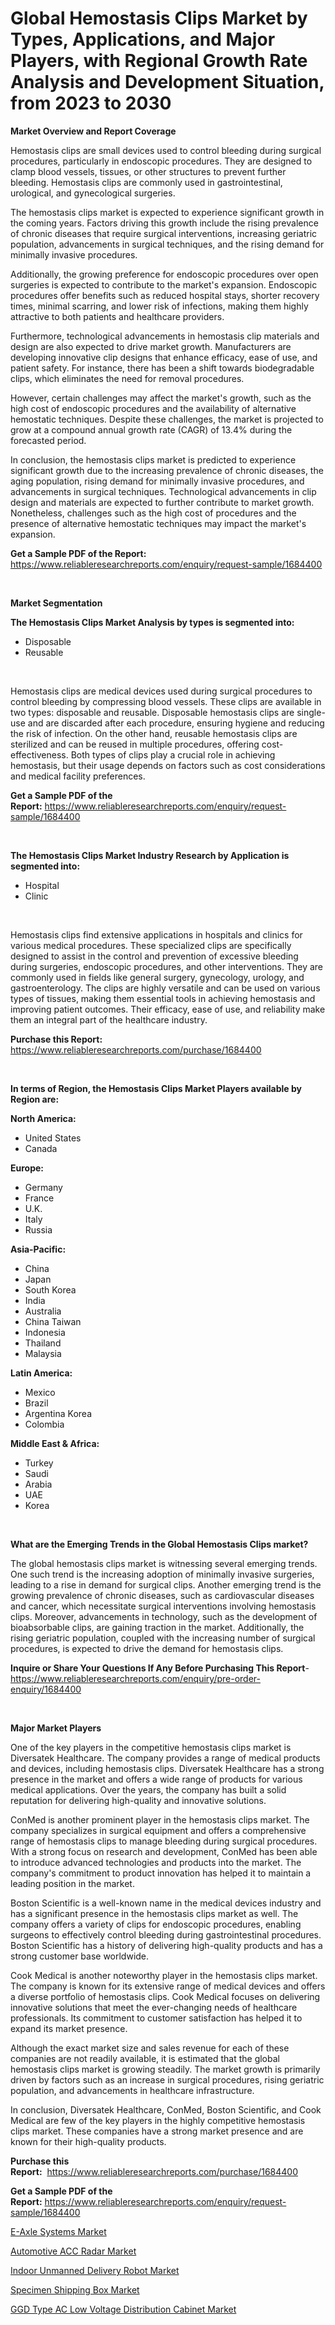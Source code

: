 <p><h1>Global Hemostasis Clips Market by Types, Applications, and Major Players, with Regional Growth Rate Analysis and Development Situation, from 2023 to 2030</h1></p><p><strong>Market Overview and Report Coverage</strong></p>
<p><p>Hemostasis clips are small devices used to control bleeding during surgical procedures, particularly in endoscopic procedures. They are designed to clamp blood vessels, tissues, or other structures to prevent further bleeding. Hemostasis clips are commonly used in gastrointestinal, urological, and gynecological surgeries.</p><p>The hemostasis clips market is expected to experience significant growth in the coming years. Factors driving this growth include the rising prevalence of chronic diseases that require surgical interventions, increasing geriatric population, advancements in surgical techniques, and the rising demand for minimally invasive procedures.</p><p>Additionally, the growing preference for endoscopic procedures over open surgeries is expected to contribute to the market's expansion. Endoscopic procedures offer benefits such as reduced hospital stays, shorter recovery times, minimal scarring, and lower risk of infections, making them highly attractive to both patients and healthcare providers.</p><p>Furthermore, technological advancements in hemostasis clip materials and design are also expected to drive market growth. Manufacturers are developing innovative clip designs that enhance efficacy, ease of use, and patient safety. For instance, there has been a shift towards biodegradable clips, which eliminates the need for removal procedures.</p><p>However, certain challenges may affect the market's growth, such as the high cost of endoscopic procedures and the availability of alternative hemostatic techniques. Despite these challenges, the market is projected to grow at a compound annual growth rate (CAGR) of 13.4% during the forecasted period.</p><p>In conclusion, the hemostasis clips market is predicted to experience significant growth due to the increasing prevalence of chronic diseases, the aging population, rising demand for minimally invasive procedures, and advancements in surgical techniques. Technological advancements in clip design and materials are expected to further contribute to market growth. Nonetheless, challenges such as the high cost of procedures and the presence of alternative hemostatic techniques may impact the market's expansion.</p></p>
<p><strong>Get a Sample PDF of the Report:</strong> <a href="https://www.reliableresearchreports.com/enquiry/request-sample/1684400">https://www.reliableresearchreports.com/enquiry/request-sample/1684400</a></p>
<p>&nbsp;</p>
<p><strong>Market Segmentation</strong></p>
<p><strong>The Hemostasis Clips Market Analysis by types is segmented into:</strong></p>
<p><ul><li>Disposable</li><li>Reusable</li></ul></p>
<p>&nbsp;</p>
<p><p>Hemostasis clips are medical devices used during surgical procedures to control bleeding by compressing blood vessels. These clips are available in two types: disposable and reusable. Disposable hemostasis clips are single-use and are discarded after each procedure, ensuring hygiene and reducing the risk of infection. On the other hand, reusable hemostasis clips are sterilized and can be reused in multiple procedures, offering cost-effectiveness. Both types of clips play a crucial role in achieving hemostasis, but their usage depends on factors such as cost considerations and medical facility preferences.</p></p>
<p><strong>Get a Sample PDF of the Report:</strong>&nbsp;<a href="https://www.reliableresearchreports.com/enquiry/request-sample/1684400">https://www.reliableresearchreports.com/enquiry/request-sample/1684400</a></p>
<p>&nbsp;</p>
<p><strong>The Hemostasis Clips Market Industry Research by Application is segmented into:</strong></p>
<p><ul><li>Hospital</li><li>Clinic</li></ul></p>
<p>&nbsp;</p>
<p><p>Hemostasis clips find extensive applications in hospitals and clinics for various medical procedures. These specialized clips are specifically designed to assist in the control and prevention of excessive bleeding during surgeries, endoscopic procedures, and other interventions. They are commonly used in fields like general surgery, gynecology, urology, and gastroenterology. The clips are highly versatile and can be used on various types of tissues, making them essential tools in achieving hemostasis and improving patient outcomes. Their efficacy, ease of use, and reliability make them an integral part of the healthcare industry.</p></p>
<p><strong>Purchase this Report:</strong>&nbsp; <a href="https://www.reliableresearchreports.com/purchase/1684400">https://www.reliableresearchreports.com/purchase/1684400</a></p>
<p>&nbsp;</p>
<p><strong>In terms of Region, the Hemostasis Clips Market Players available by Region are:</strong></p>
<p>
    <p> <strong> North America: </strong>
        <ul>
            <li>United States</li>
            <li>Canada</li>
        </ul>
        </p> 
    <p> <strong> Europe: </strong>
        <ul>
            <li>Germany</li>
            <li>France</li>
            <li>U.K.</li>
            <li>Italy</li>
            <li>Russia</li>
        </ul>
        </p> 
    <p> <strong> Asia-Pacific: </strong>
        <ul>
            <li>China</li>
            <li>Japan</li>
            <li>South Korea</li>
            <li>India</li>
            <li>Australia</li>
            <li>China Taiwan</li>
            <li>Indonesia</li>
            <li>Thailand</li>
            <li>Malaysia</li>
        </ul>
        </p> 
    <p> <strong> Latin America: </strong>
        <ul>
            <li>Mexico</li>
            <li>Brazil</li>
            <li>Argentina Korea</li>
            <li>Colombia</li>
        </ul>
        </p> 
    <p> <strong> Middle East & Africa: </strong>
        <ul>
            <li>Turkey</li>
            <li>Saudi</li>
            <li>Arabia</li>
            <li>UAE</li>
            <li>Korea</li>
        </ul>
    </p>
    </p>
<p>&nbsp;</p>
<p><strong>What are the Emerging Trends in the Global Hemostasis Clips market?</strong></p>
<p><p>The global hemostasis clips market is witnessing several emerging trends. One such trend is the increasing adoption of minimally invasive surgeries, leading to a rise in demand for surgical clips. Another emerging trend is the growing prevalence of chronic diseases, such as cardiovascular diseases and cancer, which necessitate surgical interventions involving hemostasis clips. Moreover, advancements in technology, such as the development of bioabsorbable clips, are gaining traction in the market. Additionally, the rising geriatric population, coupled with the increasing number of surgical procedures, is expected to drive the demand for hemostasis clips.</p></p>
<p><strong>Inquire or Share Your Questions If Any Before Purchasing This Report</strong>- <a href="https://www.reliableresearchreports.com/enquiry/pre-order-enquiry/1684400">https://www.reliableresearchreports.com/enquiry/pre-order-enquiry/1684400</a></p>
<p>&nbsp;</p>
<p><strong>Major Market Players</strong></p>
<p><p>One of the key players in the competitive hemostasis clips market is Diversatek Healthcare. The company provides a range of medical products and devices, including hemostasis clips. Diversatek Healthcare has a strong presence in the market and offers a wide range of products for various medical applications. Over the years, the company has built a solid reputation for delivering high-quality and innovative solutions.</p><p>ConMed is another prominent player in the hemostasis clips market. The company specializes in surgical equipment and offers a comprehensive range of hemostasis clips to manage bleeding during surgical procedures. With a strong focus on research and development, ConMed has been able to introduce advanced technologies and products into the market. The company's commitment to product innovation has helped it to maintain a leading position in the market.</p><p>Boston Scientific is a well-known name in the medical devices industry and has a significant presence in the hemostasis clips market as well. The company offers a variety of clips for endoscopic procedures, enabling surgeons to effectively control bleeding during gastrointestinal procedures. Boston Scientific has a history of delivering high-quality products and has a strong customer base worldwide.</p><p>Cook Medical is another noteworthy player in the hemostasis clips market. The company is known for its extensive range of medical devices and offers a diverse portfolio of hemostasis clips. Cook Medical focuses on delivering innovative solutions that meet the ever-changing needs of healthcare professionals. Its commitment to customer satisfaction has helped it to expand its market presence.</p><p>Although the exact market size and sales revenue for each of these companies are not readily available, it is estimated that the global hemostasis clips market is growing steadily. The market growth is primarily driven by factors such as an increase in surgical procedures, rising geriatric population, and advancements in healthcare infrastructure.</p><p>In conclusion, Diversatek Healthcare, ConMed, Boston Scientific, and Cook Medical are few of the key players in the highly competitive hemostasis clips market. These companies have a strong market presence and are known for their high-quality products.</p></p>
<p><strong>Purchase this Report:</strong>&nbsp;&nbsp;<a href="https://www.reliableresearchreports.com/purchase/1684400">https://www.reliableresearchreports.com/purchase/1684400</a></p>
<p></p>
<p><strong>Get a Sample PDF of the Report:</strong>&nbsp;<a href="https://www.reliableresearchreports.com/enquiry/request-sample/1684400">https://www.reliableresearchreports.com/enquiry/request-sample/1684400</a></p>
<p><p><a href="https://www.linkedin.com/pulse/e-axle-systems-market-size-share-amp-trends-analysis-report/">E-Axle Systems Market</a></p><p><a href="https://www.linkedin.com/pulse/automotive-acc-radar-market-size-growth-forecast-from/">Automotive ACC Radar Market</a></p><p><a href="https://medium.com/@walterstanley64/indoor-unmanned-delivery-robot-market-size-reveals-the-best-marketing-channels-in-global-industry-5b11ed03acfa">Indoor Unmanned Delivery Robot Market</a></p><p><a href="https://github.com/ambrozg/Market-Research-Report-List-1/blob/main/specimen-shipping-box-market.md">Specimen Shipping Box Market</a></p><p><a href="https://medium.com/@donaldortega4f/ggd-type-ac-low-voltage-distribution-cabinet-market-furnishes-information-on-market-share-market-6292eebb2c83">GGD Type AC Low Voltage Distribution Cabinet Market</a></p></p>